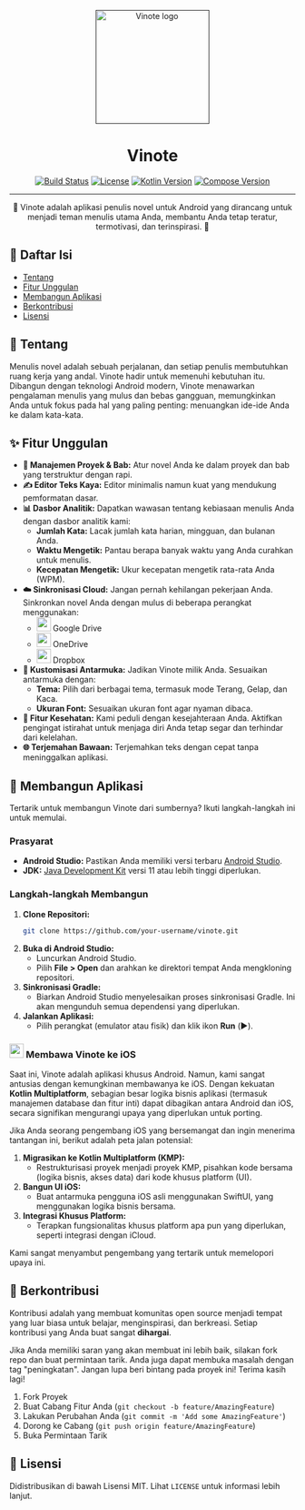 <p align="center">
  <a href="" rel="noopener">
 <img width=200px height=200px src="https://i.imgur.com/9McD6jt.png" alt="Vinote logo"></a>
</p>

<h1 align="center">Vinote</h1>

<div align="center">

[![Build Status](https://img.shields.io/badge/build-passing-brightgreen)](https://github.com/your-username/vinote)
[![License](https://img.shields.io/badge/license-MIT-blue.svg)](/LICENSE)
[![Kotlin Version](https://img.shields.io/badge/Kotlin-1.9.0-blue.svg)](https://kotlinlang.org)
[![Compose Version](https://img.shields.io/badge/Compose-1.5.1-blue.svg)](https://developer.android.com/jetpack/compose)

</div>

---

<p align="center"> 🚀 Vinote adalah aplikasi penulis novel untuk Android yang dirancang untuk menjadi teman menulis utama Anda, membantu Anda tetap teratur, termotivasi, dan terinspirasi. 🚀
    <br>
</p>

## 📝 Daftar Isi

*   [Tentang](#about)
*   [Fitur Unggulan](#features)
*   [Membangun Aplikasi](#building)
*   [Berkontribusi](#contributing)
*   [Lisensi](#license)

## 🧐 Tentang <a name = "about"></a>

Menulis novel adalah sebuah perjalanan, dan setiap penulis membutuhkan ruang kerja yang andal. Vinote hadir untuk memenuhi kebutuhan itu. Dibangun dengan teknologi Android modern, Vinote menawarkan pengalaman menulis yang mulus dan bebas gangguan, memungkinkan Anda untuk fokus pada hal yang paling penting: menuangkan ide-ide Anda ke dalam kata-kata.

## ✨ Fitur Unggulan <a name = "features"></a>

*   **📝 Manajemen Proyek & Bab:** Atur novel Anda ke dalam proyek dan bab yang terstruktur dengan rapi.
*   **✍️ Editor Teks Kaya:** Editor minimalis namun kuat yang mendukung pemformatan dasar.
*   **📊 Dasbor Analitik:** Dapatkan wawasan tentang kebiasaan menulis Anda dengan dasbor analitik kami:
    *   **Jumlah Kata:** Lacak jumlah kata harian, mingguan, dan bulanan Anda.
    *   **Waktu Mengetik:** Pantau berapa banyak waktu yang Anda curahkan untuk menulis.
    *   **Kecepatan Mengetik:** Ukur kecepatan mengetik rata-rata Anda (WPM).
*   **☁️ Sinkronisasi Cloud:** Jangan pernah kehilangan pekerjaan Anda. Sinkronkan novel Anda dengan mulus di beberapa perangkat menggunakan:
    *   <img src="https://i.imgur.com/8s3p4Qq.png" width="25" /> Google Drive
    *   <img src="https://i.imgur.com/5fL7M7k.png" width="25" /> OneDrive
    *   <img src="https://i.imgur.com/4fJ8L8D.png" width="25" /> Dropbox
*   **🎨 Kustomisasi Antarmuka:** Jadikan Vinote milik Anda. Sesuaikan antarmuka dengan:
    *   **Tema:** Pilih dari berbagai tema, termasuk mode Terang, Gelap, dan Kaca.
    *   **Ukuran Font:** Sesuaikan ukuran font agar nyaman dibaca.
*   **🧘 Fitur Kesehatan:** Kami peduli dengan kesejahteraan Anda. Aktifkan pengingat istirahat untuk menjaga diri Anda tetap segar dan terhindar dari kelelahan.
*   **🌐 Terjemahan Bawaan:** Terjemahkan teks dengan cepat tanpa meninggalkan aplikasi.

## 🚀 Membangun Aplikasi <a name = "building"></a>

Tertarik untuk membangun Vinote dari sumbernya? Ikuti langkah-langkah ini untuk memulai.

### Prasyarat

*   **Android Studio:** Pastikan Anda memiliki versi terbaru [Android Studio](https://developer.android.com/studio).
*   **JDK:** [Java Development Kit](https://www.oracle.com/java/technologies/downloads/) versi 11 atau lebih tinggi diperlukan.

### Langkah-langkah Membangun

1.  **Clone Repositori:**
    ```bash
    git clone https://github.com/your-username/vinote.git
    ```
2.  **Buka di Android Studio:**
    *   Luncurkan Android Studio.
    *   Pilih **File > Open** dan arahkan ke direktori tempat Anda mengkloning repositori.
3.  **Sinkronisasi Gradle:**
    *   Biarkan Android Studio menyelesaikan proses sinkronisasi Gradle. Ini akan mengunduh semua dependensi yang diperlukan.
4.  **Jalankan Aplikasi:**
    *   Pilih perangkat (emulator atau fisik) dan klik ikon **Run** (▶️).

### <img src="https://i.imgur.com/0dYQj4p.png" width="25" /> Membawa Vinote ke iOS

Saat ini, Vinote adalah aplikasi khusus Android. Namun, kami sangat antusias dengan kemungkinan membawanya ke iOS. Dengan kekuatan **Kotlin Multiplatform**, sebagian besar logika bisnis aplikasi (termasuk manajemen database dan fitur inti) dapat dibagikan antara Android dan iOS, secara signifikan mengurangi upaya yang diperlukan untuk porting.

Jika Anda seorang pengembang iOS yang bersemangat dan ingin menerima tantangan ini, berikut adalah peta jalan potensial:

1.  **Migrasikan ke Kotlin Multiplatform (KMP):**
    *   Restrukturisasi proyek menjadi proyek KMP, pisahkan kode bersama (logika bisnis, akses data) dari kode khusus platform (UI).
2.  **Bangun UI iOS:**
    *   Buat antarmuka pengguna iOS asli menggunakan SwiftUI, yang menggunakan logika bisnis bersama.
3.  **Integrasi Khusus Platform:**
    *   Terapkan fungsionalitas khusus platform apa pun yang diperlukan, seperti integrasi dengan iCloud.

Kami sangat menyambut pengembang yang tertarik untuk memelopori upaya ini.

## 🤝 Berkontribusi <a name = "contributing"></a>

Kontribusi adalah yang membuat komunitas open source menjadi tempat yang luar biasa untuk belajar, menginspirasi, dan berkreasi. Setiap kontribusi yang Anda buat sangat **dihargai**.

Jika Anda memiliki saran yang akan membuat ini lebih baik, silakan fork repo dan buat permintaan tarik. Anda juga dapat membuka masalah dengan tag "peningkatan".
Jangan lupa beri bintang pada proyek ini! Terima kasih lagi!

1.  Fork Proyek
2.  Buat Cabang Fitur Anda (`git checkout -b feature/AmazingFeature`)
3.  Lakukan Perubahan Anda (`git commit -m 'Add some AmazingFeature'`)
4.  Dorong ke Cabang (`git push origin feature/AmazingFeature`)
5.  Buka Permintaan Tarik

## 📝 Lisensi <a name = "license"></a>

Didistribusikan di bawah Lisensi MIT. Lihat `LICENSE` untuk informasi lebih lanjut.
